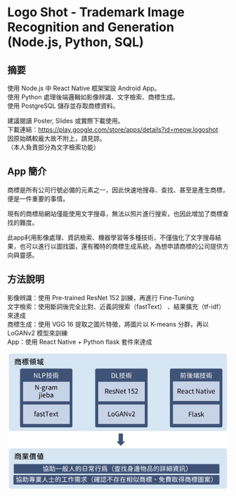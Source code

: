 # Logo Shot - Trademark Image Recognition and Generation (Node.js, Python, SQL)  

## 摘要
使用 Node.js 中 React Native 框架架設 Android App。  
使用 Python 處理後端邏輯如影像辨識、文字檢索、商標生成。  
使用 PostgreSQL 儲存並存取商標資料。    
  
建議閱讀 Poster, Slides 或實際下載使用。  
下載連結：https://play.google.com/store/apps/details?id=meow.logoshot  
因原始碼較龐大故不附上，請見諒。  
（本人負責部分為文字檢索功能）    

## App 簡介
商標是所有公司行號必備的元素之一，因此快速地搜尋、查找、甚至是產生商標，便是一件重要的事情。  

現有的商標局網站僅能使用文字搜尋，無法以照片進行搜索，也因此增加了商標查找的難度。  

此app利用影像處理、資訊檢索、機器學習等多種技術，不僅強化了文字搜尋結果，也可以進行以圖找圖，還有獨特的商標生成系統，為想申請商標的公司提供方向與靈感。  

## 方法說明
影像辨識：使用 Pre-trained ResNet 152 訓練，再進行 Fine-Tuning  
文字檢索：使用斷詞後完全比對、近義詞搜索（fastText） 、結果擴充（tf-idf）來達成  
商標生成：使用 VGG 16 提取之圖片特徵，將圖片以 K-means 分群，再以 LoGANv2 模型來訓練  
App：使用 React Native + Python flask 套件來達成  

![架構圖](map.jpg)
